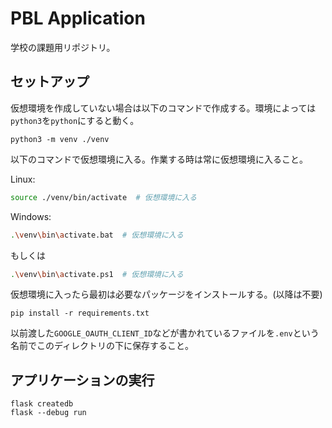 # PBL Application

学校の課題用リポジトリ。

## セットアップ

仮想環境を作成していない場合は以下のコマンドで作成する。環境によっては`python3`を`python`にすると動く。

```
python3 -m venv ./venv
```

以下のコマンドで仮想環境に入る。作業する時は常に仮想環境に入ること。

Linux:
```sh
source ./venv/bin/activate  # 仮想環境に入る
```

Windows:
```sh
.\venv\bin\activate.bat  # 仮想環境に入る
```
もしくは
```sh
.\venv\bin\activate.ps1  # 仮想環境に入る
```

仮想環境に入ったら最初は必要なパッケージをインストールする。(以降は不要)

```
pip install -r requirements.txt
```

以前渡した`GOOGLE_OAUTH_CLIENT_ID`などが書かれているファイルを`.env`という名前でこのディレクトリの下に保存すること。

## アプリケーションの実行

```
flask createdb
flask --debug run
```
